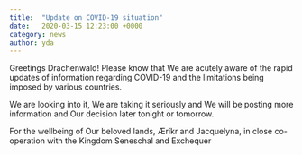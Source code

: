 ```yaml
---
title:  "Update on COVID-19 situation"
date:   2020-03-15 12:23:00 +0000
category: news
author: yda
---
```

Greetings Drachenwald! Please know that We are acutely aware of the rapid updates of information regarding COVID-19 and the limitations being imposed by various countries.

We are looking into it, We are taking it seriously and We will be posting more information and Our decision later tonight or tomorrow. 

For the wellbeing of Our beloved lands, 
Æríkr and Jacquelyna, in close co-operation with the Kingdom Seneschal and Exchequer
